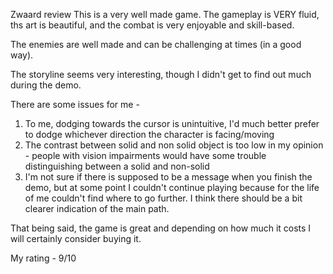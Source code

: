 Zwaard review
This is a very well made game. The gameplay is VERY fluid, ths art is beautiful, and the combat is very enjoyable and skill-based. 

The enemies are well made and can be challenging at times (in a good way). 

The storyline seems very interesting, though I didn't get to find out much during the demo.

There are some issues for me -
1. To me, dodging towards the cursor is unintuitive, I'd much better prefer to dodge whichever direction the character is facing/moving
2. The contrast between solid and non solid object is too low in my opinion - people with vision impairments would have some trouble distinguishing between a solid and non-solid
3. I'm not sure if there is supposed to be a message when you finish the demo, but at some point I couldn't continue playing because for the life of me couldn't find where to go further. I think there should be a bit clearer indication of the main path.

That being said, the game is great and depending on how much it costs I will certainly consider buying it.

My rating - 9/10